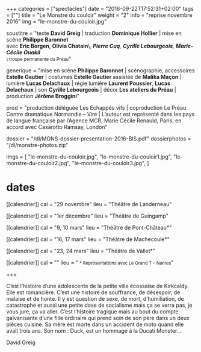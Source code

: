 +++
categories = ["spectacles"]
date = "2016-09-22T17:52:31+02:00"
tags = [""]
title = "Le Monstre du couloir"
weight = "2"
info = "reprise novembre 2016"
img = "le-monstre-du-couloir.jpg"

soustitre = "texte __David Greig__ | traduction __Dominique Hollier__ | mise en scène __Philippe Baronnet__<br>avec __Eric Borgen__, __Olivia Chatain__\\*, __Pierre Cuq__, __Cyrille Lebourgeois__, __Marie-Cécile Ouakil__<br><small>\\* troupe permanente du Préau</small>"

generique = "mise en scène __Philippe Baronnet__ | scénographie, accessoires __Estelle Gautier__ | costumes __Estelle Gautier__ assistée de __Malika Maçon__ | lumière __Lucas Delachaux__ | régie lumière __Laurent Poussier__, __Lucas Delachaux__ | son __Cyrille Lebourgeois__ | décor __Les ateliers du Préau__ | production __Jérôme Broggini__"

prod = "production déléguée Les Echappés vifs | coproduction Le Préau Centre dramatique Normandie – Vire | L’auteur est représenté dans les pays de langue française par l’Agence MCR, Marie Cécile Renauld, Paris, en accord avec Casarotto Ramsay, London"

dossier = "/dl/MONS-dossier-presentation-2016-BIS.pdf"
dossierphotos = "/dl/monstre-photos.zip"

imgs = [
  "le-monstre-du-couloir.jpg",
  "le-monstre-du-couloir1.jpg",
  "le-monstre-du-couloir2.jpg",
  "le-monstre-du-couloir3.jpg",
]

# dates
[[calendrier]]
  cal = "29 novembre"
  lieu = "Théâtre de Landerneau"

[[calendrier]]
  cal = "1er décembre"
  lieu = "Théâtre de Guingamp"

[[calendrier]]
  cal = "9, 10 mars"
  lieu = "Théâtre de Pont-Château*"

[[calendrier]]
  cal = "16, 17 mars"
  lieu = "Théâtre de Machecoule*"

[[calendrier]]
  cal = "23, 24 mars"
  lieu = "Théâtre de Vallet*"

[[calendrier]]
  cal = ""
  lieu = "<small> * Représentations avec Le Grand T – Nantes</small>"

+++

C’est l’histoire d’une adolescente de la petite ville écossaise de Kirkcaldy. Elle est romancière. C’est une histoire de souffrance, de désespoir, de malaise et de honte. Il y est question de sexe, de mort, d’humiliation, de catastrophe et aussi une petite dose de socialisme mais ça se verra pas, je vous jure, ça va aller. C’est l’histoire tragique mais au bout du compte galvanisante d’une fille ordinaire qui prend soin de son père dans un deux pièces cuisine. Sa mère est morte dans un accident de moto quand elle avait trois ans. Son nom : Duck, est un hommage à la Ducati Monster...

David Greig
